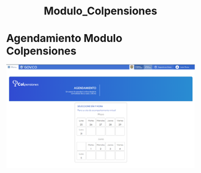 <h1 align="center">Modulo_Colpensiones</h1>

# Agendamiento Modulo Colpensiones

![Part 1](https://github.com/ApidriuC/Modulo_Colpensiones/blob/main/assets/img/Captura.PNG)
